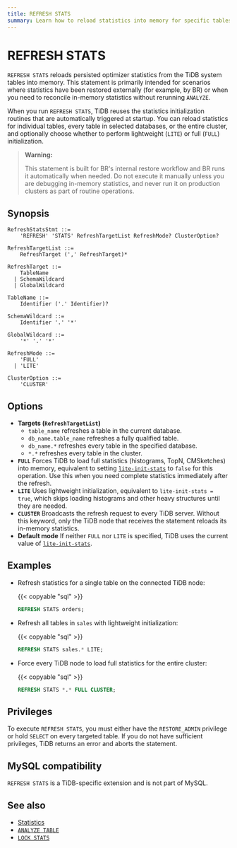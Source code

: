 ```yaml
---
title: REFRESH STATS
summary: Learn how to reload statistics into memory for specific tables or the whole TiDB cluster.
---
```


# REFRESH STATS

`REFRESH STATS` reloads persisted optimizer statistics from the TiDB system tables into memory. This statement is primarily intended for scenarios where statistics have been restored externally (for example, by BR) or when you need to reconcile in-memory statistics without rerunning `ANALYZE`.

When you run `REFRESH STATS`, TiDB reuses the statistics initialization routines that are automatically triggered at startup. You can reload statistics for individual tables, every table in selected databases, or the entire cluster, and optionally choose whether to perform lightweight (`LITE`) or full (`FULL`) initialization.

> **Warning:**
>
> This statement is built for BR's internal restore workflow and BR runs it automatically when needed. Do not execute it manually unless you are debugging in-memory statistics, and never run it on production clusters as part of routine operations.

## Synopsis

```ebnf+diagram
RefreshStatsStmt ::=
    'REFRESH' 'STATS' RefreshTargetList RefreshMode? ClusterOption?

RefreshTargetList ::=
    RefreshTarget (',' RefreshTarget)*

RefreshTarget ::=
    TableName
  | SchemaWildcard
  | GlobalWildcard

TableName ::=
    Identifier ('.' Identifier)?

SchemaWildcard ::=
    Identifier '.' '*'

GlobalWildcard ::=
    '*' '.' '*'

RefreshMode ::=
    'FULL'
  | 'LITE'

ClusterOption ::=
    'CLUSTER'
```

## Options

- **Targets (`RefreshTargetList`)**
    - `table_name` refreshes a table in the current database.
    - `db_name.table_name` refreshes a fully qualified table.
    - `db_name.*` refreshes every table in the specified database.
    - `*.*` refreshes every table in the cluster.
- **`FULL`** Forces TiDB to load full statistics (histograms, TopN, CMSketches) into memory, equivalent to setting [`lite-init-stats`](/tidb-configuration-file.md#lite-init-stats-new-in-v710) to `false` for this operation. Use this when you need complete statistics immediately after the refresh.
- **`LITE`** Uses lightweight initialization, equivalent to `lite-init-stats = true`, which skips loading histograms and other heavy structures until they are needed.
- **`CLUSTER`** Broadcasts the refresh request to every TiDB server. Without this keyword, only the TiDB node that receives the statement reloads its in-memory statistics.
- **Default mode** If neither `FULL` nor `LITE` is specified, TiDB uses the current value of [`lite-init-stats`](/tidb-configuration-file.md#lite-init-stats-new-in-v710).

## Examples

- Refresh statistics for a single table on the connected TiDB node:

  {{< copyable "sql" >}}

  ```sql
  REFRESH STATS orders;
  ```

- Refresh all tables in `sales` with lightweight initialization:

  {{< copyable "sql" >}}

  ```sql
  REFRESH STATS sales.* LITE;
  ```

- Force every TiDB node to load full statistics for the entire cluster:

  {{< copyable "sql" >}}

  ```sql
  REFRESH STATS *.* FULL CLUSTER;
  ```

## Privileges

To execute `REFRESH STATS`, you must either have the `RESTORE_ADMIN` privilege or hold `SELECT` on every targeted table. If you do not have sufficient privileges, TiDB returns an error and aborts the statement.

## MySQL compatibility

`REFRESH STATS` is a TiDB-specific extension and is not part of MySQL.

## See also

- [Statistics](/statistics.md)
- [`ANALYZE TABLE`](/sql-statements/sql-statement-analyze-table.md)
- [`LOCK STATS`](/sql-statements/sql-statement-lock-stats.md)
